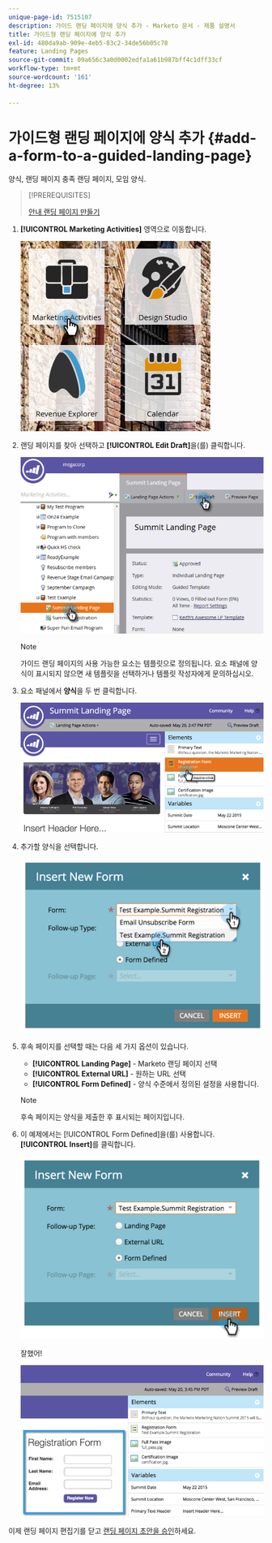 ```yaml
---
unique-page-id: 7515107
description: 가이드 랜딩 페이지에 양식 추가 - Marketo 문서 - 제품 설명서
title: 가이드형 랜딩 페이지에 양식 추가
exl-id: 480da9ab-909e-4eb5-83c2-34de56b05c78
feature: Landing Pages
source-git-commit: 09a656c3a0d0002edfa1a61b987bff4c1dff33cf
workflow-type: tm+mt
source-wordcount: '161'
ht-degree: 13%

---
```


# 가이드형 랜딩 페이지에 양식 추가 {#add-a-form-to-a-guided-landing-page}

양식, 랜딩 페이지 충족 랜딩 페이지, 모임 양식.

>[!PREREQUISITES]
>
>[안내 랜딩 페이지 만들기](/help/marketo/product-docs/demand-generation/landing-pages/guided-landing-pages/create-a-guided-landing-page.md)

1. **[!UICONTROL Marketing Activities]** 영역으로 이동합니다.

   ![](assets/one.png)

1. 랜딩 페이지를 찾아 선택하고 **[!UICONTROL Edit Draft]**&#x200B;을(를) 클릭합니다.

   ![](assets/two.png)

   >[!NOTE]
   >
   >가이드 랜딩 페이지의 사용 가능한 요소는 템플릿으로 정의됩니다. 요소 패널에 양식이 표시되지 않으면 새 템플릿을 선택하거나 템플릿 작성자에게 문의하십시오.

1. 요소 패널에서 **양식**&#x200B;을 두 번 클릭합니다.

   ![](assets/image2015-5-20-15-3a37-3a55.png)

1. 추가할 양식을 선택합니다.

   ![](assets/image2015-5-20-15-3a44-3a35.png)

1. 후속 페이지를 선택할 때는 다음 세 가지 옵션이 있습니다.

   * **[!UICONTROL Landing Page]** - Marketo 랜딩 페이지 선택
   * **[!UICONTROL External URL]** - 원하는 URL 선택
   * **[!UICONTROL Form Defined]** - 양식 수준에서 정의된 설정을 사용합니다.

   >[!NOTE]
   >
   >후속 페이지는 양식을 제출한 후 표시되는 페이지입니다.

1. 이 예제에서는 [!UICONTROL Form Defined]을(를) 사용합니다. **[!UICONTROL Insert]**&#x200B;를 클릭합니다.

   ![](assets/image2015-5-20-15-3a46-3a55.png)

   잘했어!

   ![](assets/image2015-5-20-15-3a45-3a45.png)

이제 랜딩 페이지 편집기를 닫고 [랜딩 페이지 초안을 승인](/help/marketo/product-docs/demand-generation/landing-pages/understanding-landing-pages/approve-unapprove-or-delete-a-landing-page.md)하세요.

